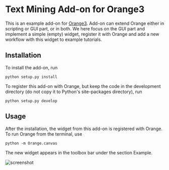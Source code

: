 Text Mining Add-on for Orange3
==============================

This is an example add-on for [Orange3](http://orange.biolab.si). Add-on can extend Orange either 
in scripting or GUI part, or in both. We here focus on the GUI part and implement a simple (empty) widget,
register it with Orange and add a new workflow with this widget to example tutorials.

Installation
------------

To install the add-on, run

    python setup.py install

To register this add-on with Orange, but keep the code in the development directory (do not copy it to 
Python's site-packages directory), run

    python setup.py develop

Usage
-----

After the installation, the widget from this add-on is registered with Orange. To run Orange from the terminal,
use

    python -m Orange.canvas

The new widget appears in the toolbox bar under the section Example.

![screenshot](https://github.com/biolab/orange3-example-addon/blob/master/screenshot.png)
